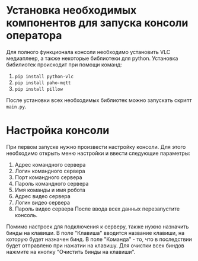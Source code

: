 # Установка необходимых компонентов для запуска консоли оператора
Для полного функционала консоли необходимо установить VLC медиаплеер, а также некоторые библиотеки для python.
Установка бибилиотек происходит при помощи команд:
1. `pip install python-vlc`
2. `pip install paho-mqtt`
3. `pip install pillow`

После установки всех необходимых библиотек можно запускать скрипт `main.py`.
# Настройка консоли
При первом запуске нужно произвести настройку консоли. Для этого необходимо открыть меню настройки и ввести следующие параметры:
1. Адрес командного сервера
2. Логин командного сервера
3. Порт командного сервера
4. Пароль командного сервера
5. Имя команды и имя робота
6. Адрес видео сервера
7. Логин видео сервера
8. Пароль видео сервера
После ввода всех данных перезапустите консоль.

Помимо настроек для подключения к серверу, также нужно назначить бинды на клавиши. В поле "Клавиша" вводится название клавиши, на которую будет назначен бинд. В поле "Команда" - то, что в последствии будет отправлено при нажатии на клавишу.
Для очистки всех биндов нажмите на кнопку "Очистить бинды на клавиши".

